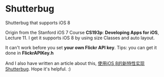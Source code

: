 # Shutterbug
Shutterbug that supports iOS 8

Origin from the Stanford iOS 7 Course **CS193p**: **Developing Apps for iOS**, Lecture 11. I get it supports iOS 8 by using size Classes and auto layout.

It can't work before you set **your own Flickr API key**. Tips: you can get it done in **FlickrAPIKey.h**

And I also have written an article about this, [使用iOS 8的新特性实现Shutterbug](http://www.jianshu.com/p/98e337cc7fc9). Hope it's helpful. :)
